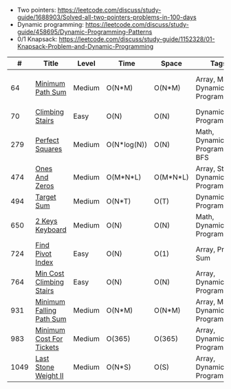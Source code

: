 - Two pointers: https://leetcode.com/discuss/study-guide/1688903/Solved-all-two-pointers-problems-in-100-days
- Dynamic programming: https://leetcode.com/discuss/study-guide/458695/Dynamic-Programming-Patterns
- 0/1 Knapsack: https://leetcode.com/discuss/study-guide/1152328/01-Knapsack-Problem-and-Dynamic-Programming

| #    | Title                                                             | Level  | Time         | Space      | Tags                               | Note           |
| ---- | ----------------------------------------------------------------- | ------ | ------------ | ---------- | ---------------------------------- | -------------- |
| 64   | [Minimum Path Sum](./src/64.minimum-path-sum.py)                  | Medium | O(N\*M)      | O(N\*M)    | Array, Matrix, Dynamic Programming | DP (Max - Min) |
| 70   | [Climbing Stairs](./src/70.climbing-stairs.py)                    | Easy   | O(N)         | O(N)       | Dynamic Programming                |                |
| 279  | [Perfect Squares](./src/279.perfect-squares.py)                   | Medium | O(N\*log(N)) | O(N)       | Math, Dynamic Programming, BFS     |                |
| 474  | [Ones And Zeros](./src/474.ones-and-zeros.py)                     | Medium | O(M\*N\*L)   | O(M\*N\*L) | Array, String, Dynamic Programming |                |
| 494  | [Target Sum](./src/494.target-sum.py)                             | Medium | O(N\*T)      | O(T)       | Dynamic Programming                |                |
| 650  | [2 Keys Keyboard](./src/650.2-keys-keyboard.py)                   | Medium | O(N)         | O(N)       | Math, Dynamic Programming          |                |
| 724  | [Find Pivot Index](./src/724.find-pivot-index.py)                 | Easy   | O(N)         | O(1)       | Array, Prefix Sum                  |                |
| 764  | [Min Cost Climbing Stairs](./src/764.min-cost-climbing-stairs.py) | Easy   | O(N)         | O(N)       | Array, Dynamic Programming         |                |
| 931  | [Minimum Falling Path Sum](./src/931.min-falling-path-sum.py)     | Medium | O(N\*M)      | O(N\*M)    | Array, Matrix, Dynamic Programming |                |
| 983  | [Minimum Cost For Tickets](./src/983.min-cost-ticket.py)          | Medium | O(365)       | O(365)     | Array, Dynamic Programming         |                |
| 1049 | [Last Stone Weight II](./src/1049.last-stone-weight-ii.py)        | Medium | O(N\*S)      | O(S)       | Array, Dynamic Programming         |                |
